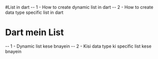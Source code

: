 #List in dart
-- 1 - How to create dynamic list in dart
-- 2 - How to create data type specific list in dart

# Dart mein List
-- 1 - Dynamic list kese bnayein
-- 2 - Kisi data type ki specific list kese bnayein
